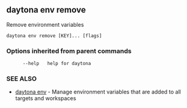 ## daytona env remove

Remove environment variables

```
daytona env remove [KEY]... [flags]
```

### Options inherited from parent commands

```
      --help   help for daytona
```

### SEE ALSO

* [daytona env](daytona_env.md)	 - Manage environment variables that are added to all targets and workspaces

